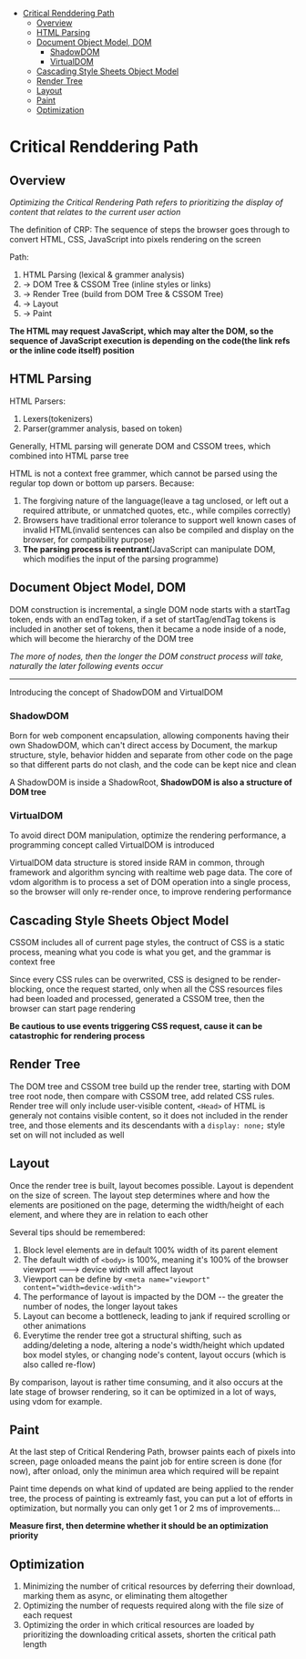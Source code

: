- [Critical Renddering Path](#critical-renddering-path)
  - [Overview](#overview)
  - [HTML Parsing](#html-parsing)
  - [Document Object Model, DOM](#document-object-model-dom)
    - [ShadowDOM](#shadowdom)
    - [VirtualDOM](#virtualdom)
  - [Cascading Style Sheets Object Model](#cascading-style-sheets-object-model)
  - [Render Tree](#render-tree)
  - [Layout](#layout)
  - [Paint](#paint)
  - [Optimization](#optimization)

# Critical Renddering Path

## Overview

*Optimizing the Critical Rendering Path refers to prioritizing the display of content that relates to the current user action*

The definition of CRP: The sequence of steps the browser goes through to convert HTML, CSS, JavaScript into pixels rendering on the screen

Path:
1. HTML Parsing (lexical & grammer analysis)
2. -> DOM Tree & CSSOM Tree (inline styles or links)
3. -> Render Tree (build from DOM Tree & CSSOM Tree)
4. -> Layout
5. -> Paint

**The HTML may request JavaScript, which may alter the DOM, so the sequence of JavaScript execution is depending on the code(the link refs or the inline code itself) position**

## HTML Parsing

HTML Parsers:
1. Lexers(tokenizers)
2. Parser(grammer analysis, based on token)

Generally, HTML parsing will generate DOM and CSSOM trees, which combined into HTML parse tree

HTML is not a context free grammer, which cannot be parsed using the regular top down or bottom up parsers. Because:
1. The forgiving nature of the language(leave a tag unclosed, or left out a required attribute, or unmatched quotes, etc., while compiles correctly)
2. Browsers have traditional error tolerance to support well known cases of invalid HTML(invalid sentences can also be compiled and display on the browser, for compatibility purpose)
3. **The parsing process is reentrant**(JavaScript can manipulate DOM, which modifies the input of the parsing programme)

## Document Object Model, DOM

DOM construction is incremental, a single DOM node starts with a startTag token, ends with an endTag token, if a set of startTag/endTag tokens is included in another set of tokens, then it became a node inside of a node, which will become the hierarchy of the DOM tree

*The more of nodes, then the longer the DOM construct process will take, naturally the later following events occur*

---------

Introducing the concept of ShadowDOM and VirtualDOM

### ShadowDOM

Born for web component encapsulation, allowing components having their own ShadowDOM, which can't direct access by Document, the markup structure, style, behavior hidden and separate from other code on the page so that different parts do not clash, and the code can be kept nice and clean

A ShadowDOM is inside a ShadowRoot, **ShadowDOM is also a structure of DOM tree**

### VirtualDOM

To avoid direct DOM manipulation, optimize the rendering performance, a programming concept called VirtualDOM is introduced

VirtualDOM data structure is stored inside RAM in common, through framework and algorithm syncing with realtime web page data. The core of vdom algorithm is to process a set of DOM operation into a single process, so the browser will only re-render once, to improve rendering performance

## Cascading Style Sheets Object Model

CSSOM includes all of current page styles, the contruct of CSS is a static process, meaning what you code is what you get, and the grammar is context free

Since every CSS rules can be overwrited, CSS is designed to be render-blocking, once the request started, only when all the CSS resources files had been loaded and processed, generated a CSSOM tree, then the browser can start page rendering

**Be cautious to use events triggering CSS request, cause it can be catastrophic for rendering process**

## Render Tree

The DOM tree and CSSOM tree build up the render tree, starting with DOM tree root node, then compare with CSSOM tree, add related CSS rules. Render tree will only include user-visible content, `<Head>` of HTML is generaly not contains visible content, so it does not included in the render tree, and those elements and its descendants with a `display: none;` style set on will not included as well

## Layout

Once the render tree is built, layout becomes possible. Layout is dependent on the size of screen. The layout step determines where and how the elements are positioned on the page, determing the width/height of each element, and where they are in relation to each other

Several tips should be remembered:
1. Block level elements are in default 100% width of its parent element
2. The default width of `<body>` is 100%, meaning it's 100% of the browser viewport ---> device width will affect layout
3. Viewport can be define by `<meta name="viewport" content="width=device-wdith">`
4. The performance of layout is impacted by the DOM -- the greater the number of nodes, the longer layout takes
5. Layout can become a bottleneck, leading to jank if required scrolling or other animations
6. Everytime the render tree got a structural shifting, such as adding/deleting a node, altering a node's width/height which updated box model styles, or changing node's content, layout occurs (which is also called re-flow)

By comparison, layout is rather time consuming, and it also occurs at the late stage of browser rendering, so it can be optimized in a lot of ways, using vdom for example.

## Paint

At the last step of Critical Rendering Path, browser paints each of pixels into screen, page onloaded means the paint job for entire screen is done (for now), after onload, only the minimun area which required will be repaint

Paint time depends on what kind of updated are being applied to the render tree, the process of painting is extreamly fast, you can put a lot of efforts in optimization, but normally you can only get 1 or 2 ms of improvements...

**Measure first, then determine whether it should be an optimization priority**

## Optimization

1. Minimizing the number of critical resources by deferring their download, marking them as async, or eliminating them altogether
2. Optimizing the number of requests required along with the file size of each request
3. Optimizing the order in which critical resources are loaded by prioritizing the downloading critical assets, shorten the critical path length

